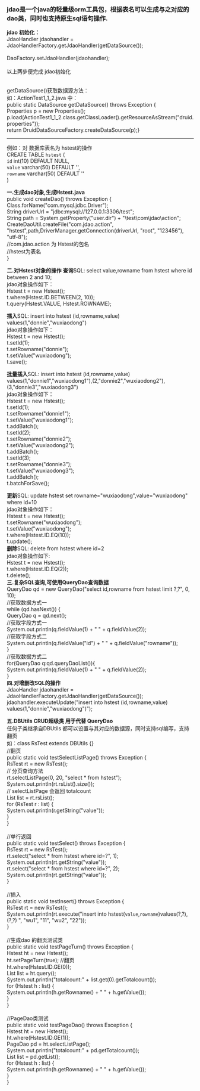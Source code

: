 ### jdao是一个java的轻量级orm工具包，根据表名可以生成与之对应的dao类，同时也支持原生sql语句操作.


**jdao 初始化：**
<br/>		JdaoHandler jdaohandler = JdaoHandlerFactory.getJdaoHandler(getDataSource());  
<br/>		DaoFactory.setJdaoHandler(jdaohandler);  
<br/>		以上两步便完成 jdao初始化
<br/>		

<br/>		getDataSource()获取数据源方法：
<br/>		如：ActionTest1_1_2.java 中：
<br/>		public static DataSource getDataSource() throws Exception {
<br/>			Properties p = new Properties();
<br/>			p.load(ActionTest1_1_2.class.getClassLoader().getResourceAsStream("druid.properties"));
<br/>		return DruidDataSourceFactory.createDataSource(p);}
		 

***
	
例如：对 数据库表名为 hstest的操作 
<br/>	CREATE TABLE `hstest` (
<br/>   		`id` int(10) DEFAULT NULL,
<br/>   		`value` varchar(50) DEFAULT '',
<br/>   		`rowname` varchar(50) DEFAULT ''
<br/>    )

**一.生成dao对象,生成Hstest.java**
<br/>	public void createDao() throws Exception {
<br/>		Class.forName("com.mysql.jdbc.Driver");
<br/>		String driverUrl = "jdbc:mysql://127.0.0.1:3306/test";
<br/>		String path = System.getProperty("user.dir") + "\\test\\com\\jdao\\action";
<br/>		CreateDaoUtil.createFile("com.jdao.action", "hstest",path,DriverManager.getConnection(driverUrl, "root", "123456"), "utf-8");
<br/>		//com.jdao.action 为 Hstest的包名
<br/>		//hstest为表名
<br/>	}

**二.对Hstest对象的操作**
**查询**SQL: select value,rowname from hstest where id between 2 and 10;
<br/>jdao对象操作如下：
<br/>Hstest t = new Hstest();
<br/>t.where(Hstest.ID.BETWEEN(2, 10));
<br/>t.query(Hstest.VALUE, Hstest.ROWNAME);

**插入**SQL:  insert into hstest (id,rowname,value) values(1,"donnie","wuxiaodong")
<br/>jdao对象操作如下：
<br/>Hstest t = new Hstest();
<br/>t.setId(1);
<br/>t.setRowname("donnie");
<br/>t.setValue("wuxiaodong");
<br/>t.save();

**批量插入**SQL:  insert into hstest (id,rowname,value) values(1,"donnie1","wuxiaodong1"),(2,"donnie2","wuxiaodong2"),(3,"donnie3","wuxiaodong3")
<br/>jdao对象操作如下：
<br/>Hstest t = new Hstest();
<br/>t.setId(1);
<br/>t.setRowname("donnie1");
<br/>t.setValue("wuxiaodong1");
<br/>t.addBatch();
<br/>t.setId(2);
<br/>t.setRowname("donnie2");
<br/>t.setValue("wuxiaodong2");
<br/>t.addBatch();
<br/>t.setId(3);
<br/>t.setRowname("donnie3");
<br/>t.setValue("wuxiaodong3");
<br/>t.addBatch();
<br/>t.batchForSave();

**更新**SQL:  update hstest set rowname="wuxiaodong",value="wuxiaodong" where id=10
<br/>jdao对象操作如下：
<br/>Hstest t = new Hstest();
<br/>t.setRowname("wuxiaodong");
<br/>t.setValue("wuxiaodong");
<br/>t.where(Hstest.ID.EQ(10));
<br/>t.update();
<br/>
**删除**SQL:  delete from hstest where id=2
<br/>jdao对象操作如下:
<br/>Hstest t = new Hstest();
<br/>t.where(Hstest.ID.EQ(2));
<br/>t.delete();
<br/>
**三.复杂SQL查询,可使用QueryDao查询数据**
<br/>	QueryDao qd = new QueryDao("select id,rowname from hstest limit ?,?", 0, 10);
<br/>	//获取数据方式一
<br/>	while (qd.hasNext()) {
<br/> 	    QueryDao q = qd.next();
<br/>	    //获取字段方式一
<br/>	    System.out.println(q.fieldValue(1) + "   " + q.fieldValue(2));
<br/>	    //获取字段方式二
<br/>	    System.out.println(q.fieldValue("id") + "   " + q.fieldValue("rowname"));
<br/>	}
<br/>	//获取数据方式二
<br/>	for(QueryDao q:qd.queryDaoList()){
<br/>    	System.out.println(q.fieldValue(1) + "   " + q.fieldValue(2));
<br/>	}
<br/>
**四.对增删改SQL的操作**
<br/>		JdaoHandler jdaohandler = JdaoHandlerFactory.getJdaoHandler(getDataSource());
<br/>		jdaohandler.executeUpdate("insert into hstest (id,rowname,value) values(1,\"donnie\",\"wuxiaodong\")");

**五.DBUtils CRUD超级类 用于代替 QueryDao**
<br/>  任何子类继承自DBUtils 都可以设置与其对应的数据源，同时支持sql编写，支持翻页
<br/>  如：class RsTest extends DBUtils<RsTest> {}
<br/>    //翻页
<br/>	public static void testSelectListPage() throws Exception {
<br/>		RsTest rt = new RsTest();
<br/>		// 分页查询方法
<br/>		rt.selectListPage(0, 20, "select * from hstest");
<br/>		System.out.println(rt.rsList().size());
<br/>		// selectListPage 会返回 totalcount
<br/>		List<RsTest> list = rt.rsList();
<br/>		for (RsTest r : list) {
<br/>			System.out.println(r.getString("value"));
<br/>		}
<br/>	}
<br/>
<br/>	//单行返回
<br/>	public static void testSelect() throws Exception {
<br/>		RsTest rt = new RsTest();
<br/>		rt.select("select * from hstest where id=?", 1);
<br/>		System.out.println(rt.getString("value"));
<br/>		rt.select("select * from hstest where id=?", 2);
<br/>		System.out.println(rt.getString("value"));
<br/>	}
<br/>
<br/>	//插入
<br/>	public static void testInsert() throws Exception {
<br/>		RsTest rt = new RsTest();
<br/>		System.out.println(rt.execute("insert into hstest(`value`,`rowname`)values(?,?),(?,?) ", "wu1", "11", "wu2", "22"));
<br/>	}
<br/>
<br/>	//生成dao 的翻页测试类
<br/>	public static void testPageTurn() throws Exception {
<br/>		Hstest ht = new Hstest();
<br/>		ht.setPageTurn(true);   //翻页
<br/>		ht.where(Hstest.ID.GE(0));
<br/>		List<Hstest> list = ht.query();
<br/>		System.out.println("totalcount:" + list.get(0).getTotalcount());
<br/>		for (Hstest h : list) {
<br/>			System.out.println(h.getRowname() + " " + h.getValue());
<br/>		}
<br/>	}
<br/>
<br/>	//PageDao类测试
<br/>	public static void testPageDao() throws Exception {
<br/>		Hstest ht = new Hstest();
<br/>		ht.where(Hstest.ID.GE(1));
<br/>		PageDao<Hstest> pd = ht.selectListPage();
<br/>		System.out.println("totalcount:" + pd.getTotalcount());
<br/>		List<Hstest> list = pd.getList();
<br/>		for (Hstest h : list) {
<br/>			System.out.println(h.getRowname() + " " + h.getValue());
<br/>		}
<br/>	}
